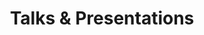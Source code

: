 ---
title: Talks & Presentations
conference_talks:
  - title: Building Scalable Web Applications with Next.js
    event: TechConf 2024
    eventUrl: "https://techconf2024.com"
    recordingUrl: "https://youtube.com/watch?v=example1"
    date: March 2024
    location: San Francisco, CA
    description: Presented on modern web development practices using Next.js, focusing on performance optimization and server-side rendering techniques.
  - title: The Future of Frontend Development
    event: WebDev Summit 2023
    eventUrl: "https://webdevsummit2023.com"
    recordingUrl: "https://youtube.com/watch?v=example2"
    date: November 2023
    location: Virtual
    description: Discussed emerging trends in frontend development, including React Server Components and the impact of AI on web development.

workshop_presentations:
  - title: Hands-on TypeScript Workshop
    event: Developer Meetup
    eventUrl: "https://devmeetup.com/events/typescript-workshop"
    recordingUrl: "https://youtube.com/watch?v=example3"
    date: September 2023
    location: Local Tech Hub
    description: Conducted a practical workshop on TypeScript best practices and advanced type system features.
    
panel_discussions:
  - title: The Evolution of Web Development
    event: Web Standards Conference
    eventUrl: "https://webstandardsconf.com"
    recordingUrl: "https://youtube.com/watch?v=example4"
    date: June 2023
    location: Virtual
    description: Participated in a panel discussion about the evolution of web development standards and future directions.
--- 